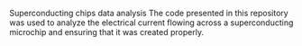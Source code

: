 Superconducting chips data analysis
The code presented in this repository was used to analyze the electrical current flowing across a superconducting microchip and ensuring that it was created properly.
